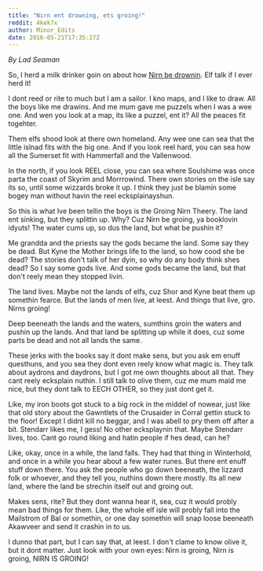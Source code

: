 ```yaml
---
title: "Nirn ent drowning, ets groing!"
reddit: 4kek7x
author: Minor_Edits
date: 2016-05-21T17:35:27Z
---
```


*By Lad Seaman*

So, I herd a milk drinker goin on about how [Nirn be drownin](https://www.reddit.com/r/teslore/comments/2mye0w/drowning_nirn/). Elf talk if I ever herd it!

I dont reed or rite to much but I am a sailor. I kno maps, and I like to draw. All the boys like me drawins. And me mum gave me puzzels when I was a wee one. And wen you look at a map, its like a puzzel, ent it? All the peaces fit togehter. 

Them elfs shood look at there own homeland. Any wee one can sea that the little islnad fits with the big one. And if you look reel hard, you can sea how all the Sumerset fit with Hammerfall and the Vallenwood.

In the north, if you look REEL close, you can sea where Soulshime was once parta the coast of Skyrim and Morrrowind. There own stories on the isle say its so, until some wizzards broke it up. I think they just be blamin some bogey man without havin the reel ecksplainayshun.

So this is what Ive been tellin the boys is the Groing Nirn Theery. The land ent sinking, but they splittin up. Why? Cuz Nirn be groing, ya booklovin idyuts! The water cums up, so dus the land, but what be pushin it?

Me grandda and the priests say the gods became the land. Some say they be dead. But Kyne the Mother brings life to the land, so how cood she be dead? The stories don't talk of her dyin, so why do any body think shes dead? So I say some gods live. And some gods became the land, but that don't reely mean they stopped livin.

The land lives. Maybe not the lands of elfs, cuz Shor and Kyne beat them up somethin fearce. But the lands of men live, at leest. And things that live, gro. Nirns groing!

Deep beeneath the lands and the waters, sumthins groin the waters and pushin up the lands. And that land be splitting up while it does, cuz some parts be dead and not all lands the same. 

These jerks with the books say it dont make sens, but you ask em enuff questhuns, and you sea they dont even reely know what magic is. They talk about aydrons and daydrons, but I got me own thoughts about all that. They cant reely ecksplain nuthin. I still talk to olive them, cuz me mum maid me nice, but they dont talk to EECH OTHER, so they just dont get it.

Like, my iron boots got stuck to a big rock in the middel of nowear, just like that old story about the Gawntlets of the Crusaider in Corral gettin stuck to the floor! Except I didnt kill no beggar, and I was abell to pry them off after a bit. Stendarr likes me, I gess! No other ecksplaynin that. Maybe Stendarr lives, too. Cant go round liking and hatin people if hes dead, can he?

Like, okay, once in a while, the land falls. They had that thing in Winterhold, and once in a while you hear about a few water runes. But there ent enuff stuff down there. You ask the people who go down beeneath, the lizzard folk or whoever, and they tell you, nuthins down there mostly. Its all new land, where the land be strechin itself out and groing out.

Makes sens, rite? But they dont wanna hear it, sea, cuz it would probly mean bad things for them. Like, the whole elf isle will probly fall into the Mailstrom of Bal or somethin, or one day somethin will snap loose beeneath Akawveer and send it crashin in to us.

I dunno that part, but I can say that, at leest. I don't clame to know olive it, but it dont matter. Just look with your own eyes: Nirn is groing, Nirn is groing, NIRN IS GROING!
